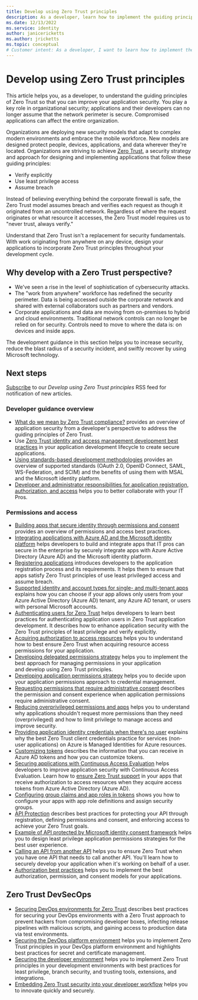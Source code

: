 ```yaml
---
title: Develop using Zero Trust principles
description: As a developer, learn how to implement the guiding principles of Zero Trust so that you can improve your application security.
ms.date: 12/13/2022
ms.service: identity
author: janicericketts
ms.author: jricketts
ms.topic: conceptual
# Customer intent: As a developer, I want to learn how to implement the guiding principles of Zero Trust so that I can improve your application security.
---
```

# Develop using Zero Trust principles

This article helps you, as a developer, to understand the guiding principles of Zero Trust so that you can improve your application security. You play a key role in organizational security; applications and their developers can no longer assume that the network perimeter is secure. Compromised applications can affect the entire organization.

Organizations are deploying new security models that adapt to complex modern environments and embrace the mobile workforce. New models are designed protect people, devices, applications, and data wherever they're located. Organizations are striving to achieve [Zero Trust](../zero-trust-overview.md), a security strategy and approach for designing and implementing applications that follow these guiding principles:

* Verify explicitly
* Use least privilege access
* Assume breach

Instead of believing everything behind the corporate firewall is safe, the Zero Trust model assumes breach and verifies each request as though it originated from an uncontrolled network. Regardless of where the request originates or what resource it accesses, the Zero Trust model requires us to "never trust, always verify."

Understand that Zero Trust isn't a replacement for security fundamentals. With work originating from anywhere on any device, design your applications to incorporate Zero Trust principles throughout your development cycle.

## Why develop with a Zero Trust perspective?

* We've seen a rise in the level of sophistication of cybersecurity attacks.
* The "work from anywhere" workforce has redefined the security perimeter. Data is being accessed outside the corporate network and shared with external collaborators such as partners and vendors.
* Corporate applications and data are moving from on-premises to hybrid and cloud environments. Traditional network controls can no longer be relied on for security. Controls need to move to where the data is: on devices and inside apps.

The development guidance in this section helps you to increase security, reduce the blast radius of a security incident, and swiftly recover by using Microsoft technology.

## Next steps

[Subscribe](/api/search/rss?search=%22Develop+using+Zero+Trust+principles%22&locale=en-us) to  our *Develop using Zero Trust principles* RSS feed for notification of new articles.

### Developer guidance overview

* [What do we mean by Zero Trust compliance?](identity-zero-trust-compliance.md) provides an overview of application security from a developer's perspective to address the guiding principles of Zero Trust.
* Use [Zero Trust identity and access management development best practices](identity-iam-development-best-practices.md) in your application development lifecycle to create secure applications.
* [Using standards-based development methodologies](identity-standards-based-development-methodologies.md) provides an overview of supported standards (OAuth 2.0, OpenID Connect, SAML, WS-Federation, and SCIM) and the benefits of using them with MSAL and the Microsoft identity platform.
* [Developer and administrator responsibilities for application registration, authorization, and access](identity-developer-administrator-responsibilities.md) helps you to better collaborate with your IT Pros.

### Permissions and access

* [Building apps that secure identity through permissions and consent](identity.md) provides an overview of permissions and access best practices.
* [Integrating applications with Azure AD and the Microsoft identity platform](integrate-apps-with-azure-ad-microsoft-identity-platform.md) helps developers to build and integrate apps that IT pros can secure in the enterprise by securely integrate apps with Azure Active Directory (Azure AD) and the Microsoft identity platform.
* [Registering applications](app-registration.md) introduces developers to the application registration process and its requirements. It helps them to ensure that apps satisfy Zero Trust principles of use least privileged access and assume breach.
* [Supported identity and account types for single- and multi-tenant apps](identity-supported-account-types.md) explains how you can choose if your app allows only users from your Azure Active Directory (Azure AD) tenant, any Azure AD tenant, or users with personal Microsoft accounts.
* [Authenticating users for Zero Trust](user-authentication.md) helps developers to learn best practices for authenticating application users in Zero Trust application development. It describes how to enhance application security with the Zero Trust principles of least privilege and verify explicitly.
* [Acquiring authorization to access resources](acquire-application-authorization-to-access-resources.md) helps you to understand how to best ensure Zero Trust when acquiring resource access permissions for your application.
* [Developing delegated permissions strategy](developer-strategy-delegated-permission.md) helps you to implement the best approach for managing permissions in your application and develop using Zero Trust principles.
* [Developing application permissions strategy](developer-strategy-application-permissions.md) helps you to decide upon your application permissions approach to credential management.
* [Requesting permissions that require administrative consent](permissions-require-admin-consent.md) describes the permission and consent experience when application permissions require administrative consent.
* [Reducing overprivileged permissions and apps](overprivileged-permissions.md) helps you to understand why applications shouldn't request more permissions than they need (overprivileged) and how to limit privilege to manage access and improve security.
* [Providing application identity credentials when there's no user](identity-non-user-applications.md) explains why the best Zero Trust client credentials practice for services (non-user applications) on Azure is Managed Identities for Azure resources.
* [Customizing tokens](zero-trust-token-customization.md) describes the information that you can receive in Azure AD tokens and how you can customize tokens.
* [Securing applications with Continuous Access Evaluation](secure-with-cae.md) helps developers to improve application security with Continuous Access Evaluation. Learn how to [ensure Zero Trust support](overview.md) in your apps that receive authorization to access resources when they acquire access tokens from Azure Active Directory (Azure AD).
* [Configuring group claims and app roles in tokens](configure-tokens-group-claims-app-roles.md) shows you how to configure your apps with app role definitions and assign security groups.
* [API Protection](protect-api.md) describes best practices for protecting your API through registration, defining permissions and consent, and enforcing access to achieve your Zero Trust goals.
* [Example of API protected by Microsoft identity consent framework](protected-api-example.md) helps you to design least privilege application permissions strategies for the best user experience.
* [Calling an API from another API](api-calls-api.md) helps you to ensure Zero Trust when you have one API that needs to call another API. You'll learn how to securely develop your application when it's working on behalf of a user.
* [Authorization best practices](developer-strategy-authorization-best-practices.md) helps you to implement the best authorization, permission, and consent models for your applications.

## Zero Trust DevSecOps

* [Securing DevOps environments for Zero Trust](secure-devops-environments-zero-trust.md) describes best practices for securing your DevOps environments with a Zero Trust approach to prevent hackers from compromising developer boxes, infecting release pipelines with malicious scripts, and gaining access to production data via test environments.
* [Securing the DevOps platform environment](secure-devops-platform-environment-zero-trust.md) helps you to implement Zero Trust principles in your DevOps platform environment and highlights best practices for secret and certificate management.
* [Securing the developer environment](secure-dev-environment-zero-trust.md) helps you to implement Zero Trust principles in your development environments with best practices for least privilege, branch security, and trusting tools, extensions, and integrations.
* [Embedding Zero Trust security into your developer workflow](embed-zero-trust-dev-workflow.md) helps you to innovate quickly and securely.
